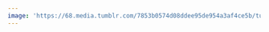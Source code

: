 ```yaml
---
image: 'https://68.media.tumblr.com/7853b0574d08ddee95de954a3af4ce5b/tumblr_ng7vyxzWnt1tbdx3so1_1280.jpg'
---
```

